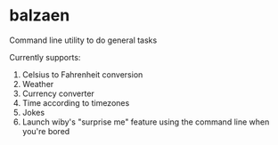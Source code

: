 # balzaen
Command line utility to do general tasks

Currently supports:

1. Celsius to Fahrenheit conversion
2. Weather
3. Currency converter
4. Time according to timezones
5. Jokes
6. Launch wiby's "surprise me" feature using the command line when you're bored

